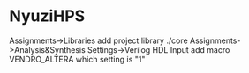 # NyuziHPS
Assignments->Libraries add project library ./core
Assignments->Analysis&Synthesis Settings->Verilog HDL Input add macro VENDRO_ALTERA which setting is "1"
